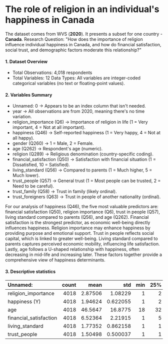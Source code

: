 # The role of religion in an individual's happiness in Canada
The dataset comes from WVS (**2020**). It presents a subset for one country - **Canada**. 
Research Question:
"How does the importance of religion influence individual happiness in Canada, and how do financial satisfaction, social trust, and demographic factors moderate this relationship?"
#### 1. Dataset Overview
* Total Observations: 4,018 respondents
* Total Variables: 12
Data Types: All variables are integer-coded categorical variables (no text or floating-point values).
#### 2. Variables Summary
* Unnamed: 0 → Appears to be an index column that isn't needed.
* year → All observations are from 2020, meaning there's no time variation.
* religion_importance (Q6) → Importance of religion in life (1 = Very important, 4 = Not at all important).
* happiness (Q46) → Self-reported happiness (1 = Very happy, 4 = Not at all happy).
* gender (Q260) → 1 = Male, 2 = Female.
* age (Q262) → Respondent's age (numeric).
* religion (Q289) → Religious denomination (country-specific coding).
* financial_satisfaction (Q50) → Satisfaction with financial situation (1 = Dissatisfied, 10 = Satisfied).
* living_standard (Q56) → Compared to parents (1 = Much higher, 5 = Much lower).
* trust_people (Q57) → General trust (1 = Most people can be trusted, 2 = Need to be careful).
* trust_family (Q58) → Trust in family (likely ordinal).
* trust_foreigners (Q63) → Trust in people of another nationality (ordinal).

For our analysis of happiness (Q46), the five most valuable predictors are: financial satisfaction (Q50), religion importance (Q6), trust in people (Q57), living standard compared to parents (Q56), and age (Q262). Financial satisfaction is the strongest predictor, as economic well-being directly influences happiness. Religion importance may enhance happiness by providing purpose and emotional support. Trust in people reflects social capital, which is linked to greater well-being. Living standard compared to parents captures perceived economic mobility, influencing life satisfaction. Lastly, age follows a U-shaped relationship with happiness, often decreasing in mid-life and increasing later. These factors together provide a comprehensive view of happiness determinants.

#### 3. Descriptive statistics
| Unnamed:               |   count |       mean |       std |   min |   25% |   50% |   75% |   max |
|:-----------------------|--------:|-----------:|----------:|------:|------:|------:|------:|------:|
| religion_importance    |    4018 |    2.87506 |  1.08229  |     1 |     2 |     3 |     4 |     4 |
| happiness (Y)          |    4018 |    1.94624 |  0.622055 |     1 |     2 |     2 |     2 |     4 |
| age                    |    4018 |   46.5647  | 16.8775   |    18 |    32 |    45 |    61 |    93 |
| financial_satisfaction |    4018 |    6.52364 |  2.21915  |     1 |     5 |     7 |     8 |    10 |
| living_standard        |    4018 |    1.77352 |  0.862158 |     1 |     1 |     1 |     3 |     3 |
| trust_people           |    4018 |    1.50498 |  0.500037 |     1 |     1 |     2 |     2 |     2 |


